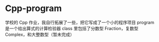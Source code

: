 # Cpp-program
学校的 Cpp 作业，我自行拓展了一些，把它写成了一个小的程序项目
program 是一个给出算式的计算检验器
class 里包括了分数型 Fraction，复数型 Complex，和大整数型（暂未完成）
